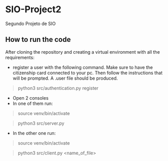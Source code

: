 # SIO-Project2
Segundo Projeto de SIO

## How to run the code
After cloning the repository and creating a virtual environment with all the requirements:
- register a user with the following command. Make sure to have the citizenship card connected to your pc. Then follow the instructions that will be prompted. A <username>.user file should be produced.
> python3 src/authentication.py register
- Open 2 consoles
- In one of them run:
> source venv/bin/activate

> python3 src/server.py
- In the other one run:
> source venv/bin/activate

> python3 src/client.py <name_of_file>
